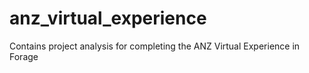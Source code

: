 # anz_virtual_experience
Contains project analysis for completing the ANZ Virtual Experience in Forage
